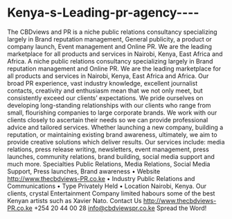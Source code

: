 Kenya-s-Leading-pr-agency----
===============================

The CBDviews and PR is a niche public relations consultancy specializing largely in Brand reputation management, General publicity, a product or company launch, Event management and Online PR. We are the leading marketplace for all products and services in Nairobi, Kenya, East Africa and Africa. A niche public relations consultancy specializing largely in Brand reputation management and Online PR. We are the leading marketplace for all products and services in Nairobi, Kenya, East Africa and Africa.  Our broad PR experience, vast industry knowledge, excellent journalist contacts, creativity and enthusiasm mean that we not only meet, but consistently exceed our clients’ expectations.   We pride ourselves on developing long-standing relationships with our clients who range from small, flourishing companies to large corporate brands. We work with our clients closely to ascertain their needs so we can provide professional advice and tailored services. Whether launching a new company, building a reputation, or maintaining existing brand awareness, ultimately, we aim to provide creative solutions which deliver results.   Our services include: media relations, press release writing, newsletters, event management, press launches, community relations, brand building, social media support and much more. Specialties Public Relations, Media Relations, Social Media Support, Press launches, Brand awareness  •	Website http://www.thecbdviews-PR.co.ke  •	Industry Public Relations and Communications •	Type Privately Held  •	Location Nairobi, Kenya.  Our clients, crystal Entertainment Company limited habours some of the best Kenyan artists such as Xavier Nato.            Contact Us http://www.thecbdviews-PR.co.ke  +254 20 44 00 28 info@cbdviewspr.co.ke Spread the Word!
